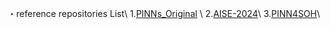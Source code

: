 ・reference repositories List\\
1.[PINNs_Original](https://github.com/maziarraissi/PINNs) \\
2.[AISE-2024](https://github.com/benmoseley/AISE-2024)\\
3.[PINN4SOH](https://github.com/wang-fujin/PINN4SOH)\\
